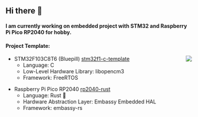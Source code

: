 ## Hi there 👋
#### I am currently working on embedded project with STM32 and Raspberry Pi Pico RP2040 for hobby. 


#### Project Template:
<img src="https://github-readme-stats.vercel.app/api/top-langs/?username=tutla53&layout=compact&theme=github_dark&hide=Makefile,CMake,RPC&size_weight=0.5&count_weight=0.5" align="right"/>

- STM32F103C8T6 (Bluepill) [stm32f1-c-template](https://github.com/tutla53/stm32f1-c-template)
  - Language: C
  - Low-Level Hardware Library: libopencm3
  - Framework: FreeRTOS
    
* Raspberry Pi Pico RP2040 [rp2040-rust](https://github.com/tutla53/rp2040-rust)
  - Language: Rust 🦀
  - Hardware Abstraction Layer: Embassy Embedded HAL
  - Framework: embassy-rs

<!--
**tutla53/tutla53** is a ✨ _special_ ✨ repository because its `README.md` (this file) appears on your GitHub profile.

Here are some ideas to get you started:

- 🔭 I’m currently working on ...
- 🌱 I’m currently learning ...
- 👯 I’m looking to collaborate on ...
- 🤔 I’m looking for help with ...
- 💬 Ask me about ...
- 📫 How to reach me: ...
- 😄 Pronouns: ...
- ⚡ Fun fact: ...
-->
